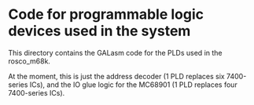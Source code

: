 # Code for programmable logic devices used in the system

This directory contains the GALasm code for the PLDs used in the rosco_m68k. 

At the moment, this is just the address decoder (1 PLD replaces six 7400-series ICs), 
and the IO glue logic for the MC68901 (1 PLD replaces four 7400-series ICs).

